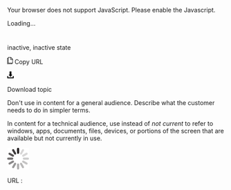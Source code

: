 Your browser does not support JavaScript. Please enable the Javascript.

Loading...

# 

inactive, inactive state

![Copy URL](media/inactive-inactive-state/Copy.png)
Copy URL

![Download](media/inactive-inactive-state/Download.png)

Download topic

Don't use in content for a general audience. Describe what the customer needs to do in simpler terms. 

In content for a technical audience, use instead of *not current*
to refer to windows, apps, documents, files, devices, or portions
of the screen that are available but not currently in use.

![In progress](media/inactive-inactive-state/activity-large.gif)

URL :
